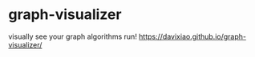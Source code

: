 # graph-visualizer
visually see your graph algorithms run!
https://davixiao.github.io/graph-visualizer/
